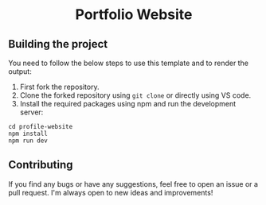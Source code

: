 <h1 align="center">
    Portfolio Website
</h1>


## Building the project

You need to follow the below steps to use this template and to render the output:

1. First fork the repository.
2. Clone the forked repository using `git clone` or directly using VS code.
3. Install the required packages using npm and run the development server:

```
cd profile-website
npm install
npm run dev
```

## Contributing

If you find any bugs or have any suggestions, feel free to open an issue or a pull request. I'm always open to new ideas
and improvements!
